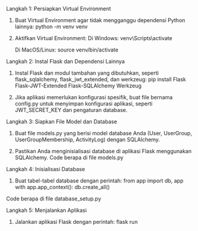 Langkah 1: Persiapkan Virtual Environment
1. Buat Virtual Environment agar tidak mengganggu dependensi Python lainnya:
   python -m venv venv

2. Aktifkan Virtual Environment:
   Di Windows:
   venv\Scripts\activate

   Di MacOS/Linux:
   source venv/bin/activate

Langkah 2: Instal Flask dan Dependensi Lainnya
1. Instal Flask dan modul tambahan yang dibutuhkan, seperti flask_sqlalchemy, flask_jwt_extended, dan werkzeug:
   pip install Flask Flask-JWT-Extended Flask-SQLAlchemy Werkzeug

2. Jika aplikasi memerlukan konfigurasi spesifik, buat file bernama config.py untuk menyimpan konfigurasi aplikasi, seperti JWT_SECRET_KEY dan pengaturan database.


Langkah 3: Siapkan File Model dan Database
1. Buat file models.py yang berisi model database Anda (User, UserGroup, UserGroupMembership, ActivityLog) dengan SQLAlchemy.
   
2. Pastikan Anda menginisialisasi database di aplikasi Flask menggunakan SQLAlchemy.
   Code berapa di file models.py

Langkah 4: Inisialisasi Database
1. Buat tabel-tabel database dengan perintah:
   from app import db, app
with app.app_context():
    db.create_all()
   
Code berapa di file database_setup.py

Langkah 5: Menjalankan Aplikasi
1. Jalankan aplikasi Flask dengan perintah:
   flask run
